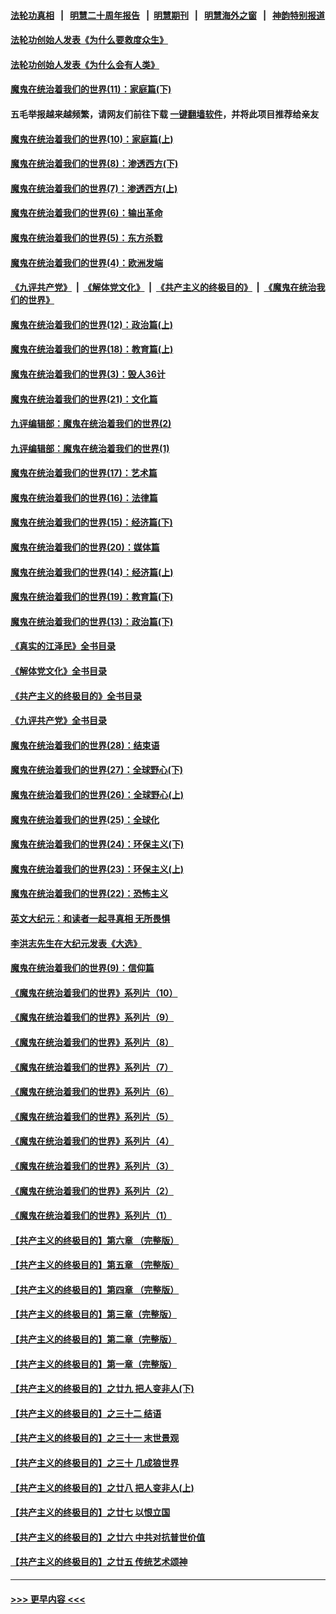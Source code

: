 #### [法轮功真相](https://github.com/gfw-breaker/truth/blob/master/README.md?t=0) &nbsp;&nbsp;|&nbsp;&nbsp; [明慧二十周年报告](https://github.com/gfw-breaker/mh-reports/blob/master/README.md?t=0) &nbsp;&nbsp;|&nbsp;&nbsp;[明慧期刊](https://github.com/gfw-breaker/mh-qikan) &nbsp;&nbsp;|&nbsp;&nbsp; [明慧海外之窗](https://github.com/gfw-breaker/mh-news/blob/master/README.md?t=0) &nbsp;&nbsp;|&nbsp;&nbsp; [神韵特别报道](https://github.com/gfw-breaker/mh-news/blob/master/shenyun.md?t=0)
#### [法轮功创始人发表《为什么要救度众生》](../pages/nsc422/n13975246.md?t=05040643) 
#### [法轮功创始人发表《为什么会有人类》](../pages/nsc422/n13912117.md?t=05040643) 
#### [魔鬼在统治着我们的世界(11)：家庭篇(下)](../pages/nsc422/n10440961.md?t=05040643) 
#### 五毛举报越来越频繁，请网友们前往下载 [一键翻墙软件](https://github.com/gfw-breaker/ssr-accounts)，并将此项目推荐给亲友
#### [魔鬼在统治着我们的世界(10)：家庭篇(上)](../pages/nsc422/n10435448.md?t=05040643) 
#### [魔鬼在统治着我们的世界(8)：渗透西方(下)](../pages/nsc422/n10429603.md?t=05040643) 
#### [魔鬼在统治着我们的世界(7)：渗透西方(上)](../pages/nsc422/n10426013.md?t=05040643) 
#### [魔鬼在统治着我们的世界(6)：输出革命](../pages/nsc422/n10421536.md?t=05040643) 
#### [魔鬼在统治着我们的世界(5)：东方杀戮](../pages/nsc422/n10417707.md?t=05040643) 
#### [魔鬼在统治着我们的世界(4)：欧洲发端](../pages/nsc422/n10414890.md?t=05040643) 
#### [《九评共产党》](https://github.com/begood0513/9ping.md/blob/master/README.md) &nbsp;|&nbsp; [《解体党文化》](../../../../jtdwh.md/blob/master/README.md)  &nbsp;|&nbsp; [《共产主义的终极目的》](../../../../gczydzjmd.md/blob/master/README.md) &nbsp;|&nbsp; [《魔鬼在统治我们的世界》](../../../../mgztzwmdsj.md/blob/master/README.md) 
#### [魔鬼在统治着我们的世界(12)：政治篇(上)](../pages/nsc422/n10444576.md?t=05040643) 
#### [魔鬼在统治着我们的世界(18)：教育篇(上)](../pages/nsc422/n10526970.md?t=05040643) 
#### [魔鬼在统治着我们的世界(3)：毁人36计](../pages/nsc422/n10411583.md?t=05040643) 
#### [魔鬼在统治着我们的世界(21)：文化篇](../pages/nsc422/n10597706.md?t=05040643) 
#### [九评编辑部：魔鬼在统治着我们的世界(2)](../pages/nsc422/n10410036.md?t=05040643) 
#### [九评编辑部：魔鬼在统治着我们的世界(1)](../pages/nsc422/n10406825.md?t=05040643) 
#### [魔鬼在统治着我们的世界(17)：艺术篇](../pages/nsc422/n10499093.md?t=05040643) 
#### [魔鬼在统治着我们的世界(16)：法律篇](../pages/nsc422/n10485969.md?t=05040643) 
#### [魔鬼在统治着我们的世界(15)：经济篇(下)](../pages/nsc422/n10469975.md?t=05040643) 
#### [魔鬼在统治着我们的世界(20)：媒体篇](../pages/nsc422/n10586579.md?t=05040643) 
#### [魔鬼在统治着我们的世界(14)：经济篇(上)](../pages/nsc422/n10457370.md?t=05040643) 
#### [魔鬼在统治着我们的世界(19)：教育篇(下)](../pages/nsc422/n10564808.md?t=05040643) 
#### [魔鬼在统治着我们的世界(13)：政治篇(下)](../pages/nsc422/n10448270.md?t=05040643) 
#### [《真实的江泽民》全书目录](../pages/nsc422/n13721399.md?t=05040643) 
#### [《解体党文化》全书目录](../pages/nsc422/n13721157.md?t=05040643) 
#### [《共产主义的终极目的》全书目录](../pages/nsc422/n13721048.md?t=05040643) 
#### [《九评共产党》全书目录](../pages/nsc422/n13708085.md?t=05040643) 
#### [魔鬼在统治着我们的世界(28)：结束语](../pages/nsc422/n10936246.md?t=05040643) 
#### [魔鬼在统治着我们的世界(27)：全球野心(下)](../pages/nsc422/n10928319.md?t=05040643) 
#### [魔鬼在统治着我们的世界(26)：全球野心(上)](../pages/nsc422/n10900318.md?t=05040643) 
#### [魔鬼在统治着我们的世界(25)：全球化](../pages/nsc422/n10788205.md?t=05040643) 
#### [魔鬼在统治着我们的世界(24)：环保主义(下)](../pages/nsc422/n10695307.md?t=05040643) 
#### [魔鬼在统治着我们的世界(23)：环保主义(上)](../pages/nsc422/n10688613.md?t=05040643) 
#### [魔鬼在统治着我们的世界(22)：恐怖主义](../pages/nsc422/n10614727.md?t=05040643) 
#### [英文大纪元：和读者一起寻真相 无所畏惧](../pages/nsc422/n12542027.md?t=05040643) 
#### [李洪志先生在大纪元发表《大选》](../pages/nsc422/n12534746.md?t=05040643) 
#### [魔鬼在统治着我们的世界(9)：信仰篇](../pages/nsc422/n10432159.md?t=05040643) 
#### [《魔鬼在统治着我们的世界》系列片（10）](../pages/nsc422/n12292670.md?t=05040643) 
#### [《魔鬼在统治着我们的世界》系列片（9）](../pages/nsc422/n12290859.md?t=05040643) 
#### [《魔鬼在统治着我们的世界》系列片（8）](../pages/nsc422/n12287445.md?t=05040643) 
#### [《魔鬼在统治着我们的世界》系列片（7）](../pages/nsc422/n12283425.md?t=05040643) 
#### [《魔鬼在统治着我们的世界》系列片（6）](../pages/nsc422/n12282314.md?t=05040643) 
#### [《魔鬼在统治着我们的世界》系列片（5）](../pages/nsc422/n12281419.md?t=05040643) 
#### [《魔鬼在统治着我们的世界》系列片（4）](../pages/nsc422/n12274024.md?t=05040643) 
#### [《魔鬼在统治着我们的世界》系列片（3）](../pages/nsc422/n12271322.md?t=05040643) 
#### [《魔鬼在统治着我们的世界》系列片（2）](../pages/nsc422/n12269049.md?t=05040643) 
#### [《魔鬼在统治着我们的世界》系列片（1）](../pages/nsc422/n12267575.md?t=05040643) 
#### [【共产主义的终极目的】第六章 （完整版）](../pages/nsc422/n11428913.md?t=05040643) 
#### [【共产主义的终极目的】第五章 （完整版）](../pages/nsc422/n11428912.md?t=05040643) 
#### [【共产主义的终极目的】第四章 （完整版）](../pages/nsc422/n11428907.md?t=05040643) 
#### [【共产主义的终极目的】第三章（完整版）](../pages/nsc422/n11428848.md?t=05040643) 
#### [【共产主义的终极目的】第二章（完整版）](../pages/nsc422/n11428831.md?t=05040643) 
#### [【共产主义的终极目的】第一章（完整版）](../pages/nsc422/n11417651.md?t=05040643) 
#### [【共产主义的终极目的】之廿九 把人变非人(下)](../pages/nsc422/n11344140.md?t=05040643) 
#### [【共产主义的终极目的】之三十二 结语](../pages/nsc422/n11360535.md?t=05040643) 
#### [【共产主义的终极目的】之三十一 末世景观](../pages/nsc422/n11351129.md?t=05040643) 
#### [【共产主义的终极目的】之三十 几成狼世界](../pages/nsc422/n11348280.md?t=05040643) 
#### [【共产主义的终极目的】之廿八 把人变非人(上)](../pages/nsc422/n11340492.md?t=05040643) 
#### [【共产主义的终极目的】之廿七 以恨立国](../pages/nsc422/n11336944.md?t=05040643) 
#### [【共产主义的终极目的】之廿六 中共对抗普世价值](../pages/nsc422/n11324785.md?t=05040643) 
#### [【共产主义的终极目的】之廿五 传统艺术颂神](../pages/nsc422/n11296396.md?t=05040643) 

----
#### [ >>> 更早内容 <<< ](../indexes/nsc422-earlier.md)
